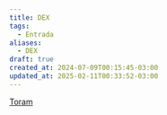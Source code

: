 ```yaml
---
title: DEX
tags:
  - Entrada
aliases:
  - DEX
draft: true
created_at: 2024-07-09T00:15:45-03:00
updated_at: 2025-02-11T00:33:52-03:00
---
```

[Toram](../../26/entrada/Toram.md)